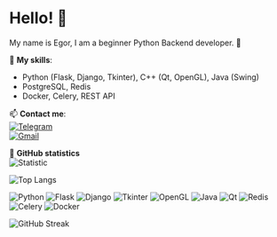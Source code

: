 # Hello! 👋

My name is Egor, I am a beginner Python Backend developer. 🐍  

📌 **My skills**:  
- Python (Flask, Django, Tkinter), C++ (Qt, OpenGL), Java (Swing)  
- PostgreSQL, Redis  
- Docker, Celery, REST API  

📫 **Contact me**:  
[![Telegram](https://img.shields.io/badge/-Telegram-blue?style=flat&logo=telegram)](https://t.me/Francuzik_1)  
[![Gmail](https://img.shields.io/badge/-Gmail-red?style=flat&logo=gmail)](mailto:egor.mrz04@gmail.com)  

🚀 **GitHub statistics**  
![Statistic](https://github-readme-stats.vercel.app/api?username=egor-morozik&show_icons=true&theme=radical)

![Top Langs](https://github-readme-stats.vercel.app/api/top-langs/?username=egor-morozik&layout=compact&theme=radical)

![Python](https://img.shields.io/badge/Python-3776AB?style=for-the-badge&logo=python&logoColor=white)
![Flask](https://img.shields.io/badge/Flask-000000?style=for-the-badge&logo=flask&logoColor=white)
![Django](https://img.shields.io/badge/Django-092E20?style=for-the-badge&logo=django&logoColor=white)
![Tkinter](https://img.shields.io/badge/Tkinter-000000?style=for-the-badge&logo=python&logoColor=white)
![OpenGL](https://img.shields.io/badge/OpenGL-FF0000?style=for-the-badge&logo=opengl&logoColor=white)
![Java](https://img.shields.io/badge/Java-007396?style=for-the-badge&logo=java&logoColor=white)
![Qt](https://img.shields.io/badge/Qt-41CD52?style=for-the-badge&logo=qt&logoColor=white)
![Redis](https://img.shields.io/badge/Redis-DC382D?style=for-the-badge&logo=redis&logoColor=white)
![Celery](https://img.shields.io/badge/Celery-3786A0?style=for-the-badge&logo=celery&logoColor=white)
![Docker](https://img.shields.io/badge/Docker-2496ED?style=for-the-badge&logo=docker&logoColor=white)

![GitHub Streak](https://streak-stats.demolab.com/?user=egor-morozik&theme=radical)
